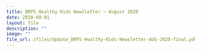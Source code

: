 ```yaml
---
title: BRPS Healthy Kids Newsletter – August 2020
date: 2020-08-01
layout: file
description: ""
image: ""
file_url: /files/Update_BRPS-Healthy-Kids-Newsletter-AUG-2020-final.pdf
---
```

